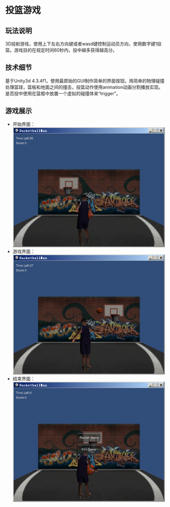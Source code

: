 投篮游戏
============

玩法说明
---------

3D投射游戏，使用上下左右方向键或者wasd键控制运动员方向，使用数字键1投篮。游戏目的在规定时间60秒内，投中越多获得越高分。

技术细节
--------
基于Unity3d 4.3.4f1，使用最原始的GUI制作简单的界面按钮。用简单的物理碰撞处理篮球，篮板和地面之间的撞击，投篮动作使用animation动画分割播放实现。是否投中使用在篮框中放置一个虚拟的碰撞体来“trigger”。

游戏展示
--------
- 开始界面：
![image](https://github.com/mingchaoyan/BasketballMan/blob/master/GameShots/begin.png)
- 游戏界面：
![image](https://github.com/mingchaoyan/BasketballMan/blob/master/GameShots/playing.png)
- 结束界面：
![image](https://github.com/mingchaoyan/BasketballMan/blob/master/GameShots/end.png)

